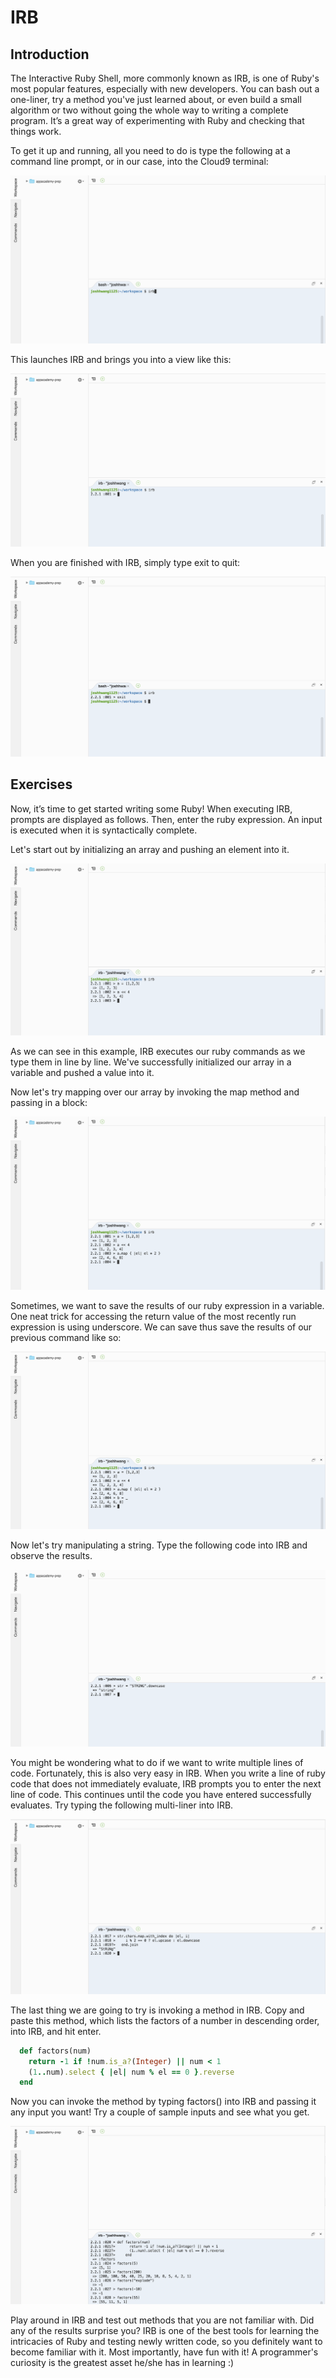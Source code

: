 # IRB

## Introduction

The Interactive Ruby Shell, more commonly known as IRB, is one of Ruby's most popular features, especially with new developers.
You can bash out a one-liner, try a method you've just learned about, or even build a small algorithm or two without going the whole way to writing a complete program. It’s a great way of experimenting with Ruby and checking that things work.

To get it up and running, all you need to do is type the following at a command line prompt, or in our case, into the Cloud9 terminal:

![IRB Launch](./irb-launch.png)

This launches IRB and brings you into a view like this:

![IRB View](./irb-view.png)

When you are finished with IRB, simply type exit to quit:

![IRB Quit](./irb-quit.png)

## Exercises

Now, it’s time to get started writing some Ruby! When executing IRB, prompts are displayed as follows. Then, enter the ruby expression. An input is executed when it is syntactically complete.

Let's start out by initializing an array and pushing an element into it.

![IRB Push](./irb-push.png)

As we can see in this example, IRB executes our ruby commands as we type them in line by line. We've successfully initialized our array in a variable and pushed a value into it.

Now let's try mapping over our array by invoking the map method and passing in a block:

![IRB Map](./irb-map.png)

Sometimes, we want to save the results of our ruby expression in a variable. One neat trick for accessing the return value of the most recently run expression is using underscore. We can save thus save the results of our previous command like so:

![IRB Underscore](./irb-underscore.png)

Now let's try manipulating a string. Type the following code into IRB and observe the results.

![IRB Downcase](./irb-downcase.png)

You might be wondering what to do if we want to write multiple lines of code. Fortunately, this is also very easy in IRB. When you write a line of ruby code that does not immediately evaluate, IRB prompts you to enter the next line of code. This continues until the code you have entered successfully evaluates. Try typing the following multi-liner into IRB.

![IRB Multiline](./irb-multiline.png)

The last thing we are going to try is invoking a method in IRB. Copy and paste this method, which lists the factors of a number in descending order, into IRB, and hit enter.

```ruby
  def factors(num)
    return -1 if !num.is_a?(Integer) || num < 1
    (1..num).select { |el| num % el == 0 }.reverse
  end
```

Now you can invoke the method by typing factors() into IRB and passing it any input you want! Try a couple of sample inputs and see what you get.

![IRB Factors](./irb-factors.png)

Play around in IRB and test out methods that you are not familiar with. Did any of the results surprise you? IRB is one of the best tools for learning the intricacies of Ruby and testing newly written code, so you definitely want to become familiar with it. Most importantly, have fun with it! A programmer's curiosity is the greatest asset he/she has in learning :)





